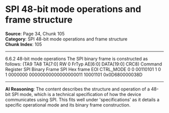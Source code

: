 # SPI 48-bit mode operations and frame structure

**Source**: Page 34, Chunk 105  
**Category**: SPI 48-bit mode operations and frame structure  
**Chunk Index**: 105

---

6.6.2 48-bit mode operations
The SPI binary frame is constructed as follows:
(TA9 TA8 TA[7:0] RW 0 FrTyp AE[6:0] DATA[19:0] CRC8)
Command Register SPI Binary Frame SPI Hex frame
EOI CTRL_MODE 0 0 00110101 1 0 1 0000000 00000000000000000011 10001101 0x0D680000038D

---

**AI Reasoning**: The content describes the structure and operation of a 48-bit SPI mode, which is a technical specification of how the device communicates using SPI. This fits well under 'specifications' as it details a specific operational mode and its binary frame construction.
